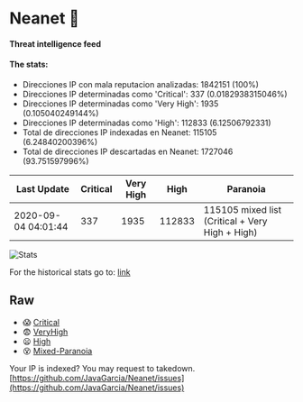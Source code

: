 # Neanet :hocho:
#### Threat intelligence feed
#### The stats:

- Direcciones IP con mala reputacion analizadas: 1842151 (100%)
- Direcciones IP determinadas como 'Critical':  337 (0.0182938315046%)
- Direcciones IP determinadas como 'Very High':  1935 (0.105040249144%)
- Direcciones IP determinadas como 'High':  112833 (6.12506792331)
- Total de direcciones IP indexadas en Neanet:  115105 (6.24840200396%)
- Total de direcciones IP descartadas en Neanet:  1727046 (93.751597996%)

| Last Update | Critical | Very High | High | Paranoia |
| --- | --- | --- | --- | --- |
| 2020-09-04 04:01:44 | 337 | 1935 | 112833 | 115105 mixed list (Critical + Very High + High)|

![Stats](https://docs.google.com/spreadsheets/d/e/2PACX-1vSnaNMIXVabIpDJjufMlzH7poXnshF3mgd8Is1g9ytUEzVsP5my4Trn8f-xkoLLQ38xpL3HtmUexLo6/pubchart?oid=501124687&format=image)

For the historical stats go to: [link](/stats.csv)
## Raw
- :scream: [Critical](https://raw.githubusercontent.com/JavaGarcia/Neanet/master/blacklists/neanet_critical.txt)
- :fearful: [VeryHigh](https://raw.githubusercontent.com/JavaGarcia/Neanet/master/blacklists/neanet_veryHigh.txtt)
- :frowning: [High](https://raw.githubusercontent.com/JavaGarcia/Neanet/master/blacklists/neanet_high.txt)
- :dizzy_face: [Mixed-Paranoia](https://raw.githubusercontent.com/JavaGarcia/Neanet/master/blacklists/neanet_all.txt)


Your IP is indexed? You may request to takedown. [https://github.com/JavaGarcia/Neanet/issues](https://github.com/JavaGarcia/Neanet/issues)





















































































































































































































































































































































































































































































































































